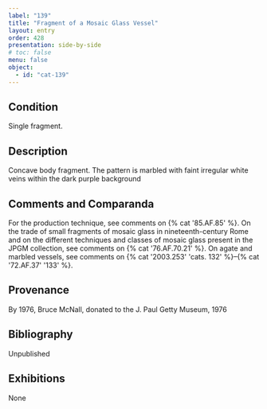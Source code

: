 ```yaml
---
label: "139"
title: "Fragment of a Mosaic Glass Vessel"
layout: entry
order: 428
presentation: side-by-side
# toc: false
menu: false
object:
  - id: "cat-139"
---
```


## Condition

Single fragment.

## Description

Concave body fragment. The pattern is marbled with faint irregular white veins within the dark purple background

## Comments and Comparanda

For the production technique, see comments on {% cat '85.AF.85' %}. On the trade of small fragments of mosaic glass in nineteenth-century Rome and on the different techniques and classes of mosaic glass present in the JPGM collection, see comments on {% cat '76.AF.70.21' %}. On agate and marbled vessels, see comments on {% cat '2003.253' 'cats. 132' %}–{% cat '72.AF.37' '133' %}.

## Provenance

By 1976, Bruce McNall, donated to the J. Paul Getty Museum, 1976

## Bibliography

Unpublished

## Exhibitions

None
